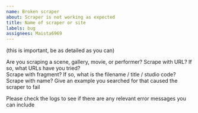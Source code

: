 ```yaml
---
name: Broken scraper
about: Scraper is not working as expected
title: Name of scraper or site
labels: bug
assignees: Maista6969
---
```


(this is important, be as detailed as you can)

Are you scraping a scene, gallery, movie, or performer?
Scrape with URL? If so, what URLs have you tried?  
Scrape with fragment? If so, what is the filename / title / studio code?  
Scrape with name? Give an example you searched for that caused the scraper to fail

Please check the logs to see if there are any relevant error messages you can include
